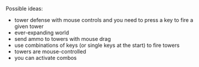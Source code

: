 Possible ideas:
- tower defense with mouse controls and you need to press a key to fire a given tower
- ever-expanding world
- send ammo to towers with mouse drag
- use combinations of keys (or single keys at the start) to fire towers
- towers are mouse-controlled
- you can activate combos

